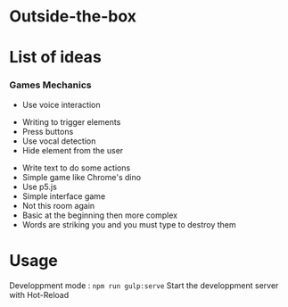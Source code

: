 # Outside-the-box

# List of ideas

### Games Mechanics

* Use voice interaction
+ Writing to trigger elements
+ Press buttons
+ Use vocal detection
+ Hide element from the user
* Write text to do some actions
* Simple game like Chrome's dino
* Use p5.js
* Simple interface game
* Not this room again
* Basic at the beginning then more complex
* Words are striking you and you must type to destroy them

# Usage

Developpment mode :
``` npm run gulp:serve ``` Start the developpment server with Hot-Reload